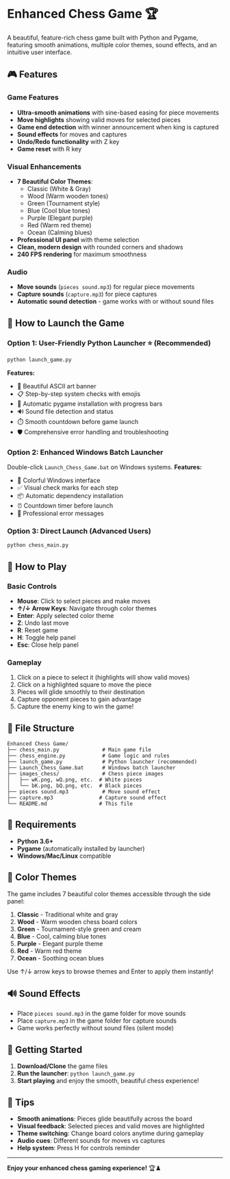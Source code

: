 # Enhanced Chess Game 🏆

A beautiful, feature-rich chess game built with Python and Pygame, featuring smooth animations, multiple color themes, sound effects, and an intuitive user interface.

## 🎮 Features

### Game Features
- **Ultra-smooth animations** with sine-based easing for piece movements
- **Move highlights** showing valid moves for selected pieces
- **Game end detection** with winner announcement when king is captured
- **Sound effects** for moves and captures
- **Undo/Redo functionality** with Z key
- **Game reset** with R key

### Visual Enhancements
- **7 Beautiful Color Themes**:
  - Classic (White & Gray)
  - Wood (Warm wooden tones)
  - Green (Tournament style)
  - Blue (Cool blue tones)
  - Purple (Elegant purple)
  - Red (Warm red theme)
  - Ocean (Calming blues)
- **Professional UI panel** with theme selection
- **Clean, modern design** with rounded corners and shadows
- **240 FPS rendering** for maximum smoothness

### Audio
- **Move sounds** (`pieces sound.mp3`) for regular piece movements
- **Capture sounds** (`capture.mp3`) for piece captures
- **Automatic sound detection** - game works with or without sound files

## 🚀 How to Launch the Game

### Option 1: User-Friendly Python Launcher ⭐ (Recommended)
```bash
python launch_game.py
```
**Features:**
- 🎨 Beautiful ASCII art banner
- 📋 Step-by-step system checks with emojis
- 🔄 Automatic pygame installation with progress bars
- 🔊 Sound file detection and status
- ⏱️ Smooth countdown before game launch
- 🛡️ Comprehensive error handling and troubleshooting

### Option 2: Enhanced Windows Batch Launcher
Double-click `Launch_Chess_Game.bat` on Windows systems.
**Features:**
- 🎨 Colorful Windows interface
- ✅ Visual check marks for each step
- 📦 Automatic dependency installation
- ⏰ Countdown timer before launch
- 🎯 Professional error messages

### Option 3: Direct Launch (Advanced Users)
```bash
python chess_main.py
```

## 🎯 How to Play

### Basic Controls
- **Mouse**: Click to select pieces and make moves
- **↑/↓ Arrow Keys**: Navigate through color themes
- **Enter**: Apply selected color theme
- **Z**: Undo last move
- **R**: Reset game
- **H**: Toggle help panel
- **Esc**: Close help panel

### Gameplay
1. Click on a piece to select it (highlights will show valid moves)
2. Click on a highlighted square to move the piece
3. Pieces will glide smoothly to their destination
4. Capture opponent pieces to gain advantage
5. Capture the enemy king to win the game!

## 📁 File Structure

```
Enhanced Chess Game/
├── chess_main.py              # Main game file
├── chess_engine.py            # Game logic and rules
├── launch_game.py             # Python launcher (recommended)
├── Launch_Chess_Game.bat      # Windows batch launcher
├── images_chess/              # Chess piece images
│   ├── wK.png, wQ.png, etc.  # White pieces
│   └── bK.png, bQ.png, etc.  # Black pieces
├── pieces sound.mp3           # Move sound effect
├── capture.mp3               # Capture sound effect
└── README.md                 # This file
```

## 🔧 Requirements

- **Python 3.6+**
- **Pygame** (automatically installed by launcher)
- **Windows/Mac/Linux** compatible

## 🎨 Color Themes

The game includes 7 beautiful color themes accessible through the side panel:

1. **Classic** - Traditional white and gray
2. **Wood** - Warm wooden chess board colors  
3. **Green** - Tournament-style green and cream
4. **Blue** - Cool, calming blue tones
5. **Purple** - Elegant purple theme
6. **Red** - Warm red theme
7. **Ocean** - Soothing ocean blues

Use ↑/↓ arrow keys to browse themes and Enter to apply them instantly!

## 🔊 Sound Effects

- Place `pieces sound.mp3` in the game folder for move sounds
- Place `capture.mp3` in the game folder for capture sounds
- Game works perfectly without sound files (silent mode)

## 🏁 Getting Started

1. **Download/Clone** the game files
2. **Run the launcher**: `python launch_game.py`
3. **Start playing** and enjoy the smooth, beautiful chess experience!

## 🎯 Tips

- **Smooth animations**: Pieces glide beautifully across the board
- **Visual feedback**: Selected pieces and valid moves are highlighted
- **Theme switching**: Change board colors anytime during gameplay
- **Audio cues**: Different sounds for moves vs captures
- **Help system**: Press H for controls reminder

---

**Enjoy your enhanced chess gaming experience!** 🏆♟️

